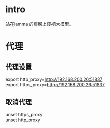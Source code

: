 # intro
站在lamma 的肩膀上窥视大模型。


# 代理
## 代理设置
export http_proxy=http://192.168.200.26:51837  
export https_proxy=http://192.168.200.26:51837  

## 取消代理
unset https_proxy  
unset http_proxy  